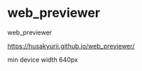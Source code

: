 # web_previewer
web_previewer 

https://husakyurii.github.io/web_previewer/

min device width 640px
